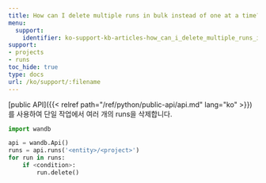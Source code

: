 ```yaml
---
title: How can I delete multiple runs in bulk instead of one at a time?
menu:
  support:
    identifier: ko-support-kb-articles-how_can_i_delete_multiple_runs_in_bulk_instead_of_one_at_a_time
support:
- projects
- runs
toc_hide: true
type: docs
url: /ko/support/:filename
---
```


[public API]({{< relref path="/ref/python/public-api/api.md" lang="ko" >}})를 사용하여 단일 작업에서 여러 개의 runs을 삭제합니다.

```python
import wandb

api = wandb.Api()
runs = api.runs('<entity>/<project>')
for run in runs:
    if <condition>:
        run.delete()
```
